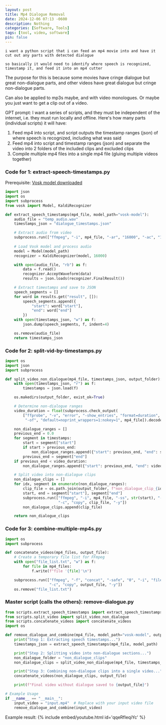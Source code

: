 ```yaml
---
layout: post
title: Mp4 Dialogue Removal
date: 2024-12-06 07:13 -0600
description: Nothing
categories: [Software, Tools]
tags: [tool, video, software]
pin: false
---
```

```
i want a python script that i can feed an mp4 movie into and have it cut out any parts with detected dialogue

so basically it would need to identify where speech is recognized, timestamp it, and feed it into an mp4 cutter
```

The purpose for this is because some movies have cringe dialogue but great non-dialogue parts, and other videos have great dialogue but cringe non-dialogue parts.

Can also be applied to mp3s maybe, and with video monologues. Or maybe you just want to get a clip out of a video.

GPT prompt:
I want a series of scripts, and they must be independent of the internet, i.e. they must run locally and offline. Here's how many parts (individual scripts) it will have:
1. Feed mp4 into script, and script outputs the timestamp ranges (json) of where speech is recognized, including what was said
2. Feed mp4 into script and timestamp ranges (json) and separate the video into 2 folders of the included clips and excluded clips
3. Compile multiple mp4 files into a single mp4 file (gluing multiple videos together)

### Code for 1: extract-speech-timestamps.py

Prerequisite: [Vosk model downloaded](<https://alphacephei.com/vosk/models>)
```python
import json
import os
import subprocess
from vosk import Model, KaldiRecognizer

def extract_speech_timestamps(mp4_file, model_path="vosk-model"):
    audio_file = "temp_audio.wav"
    timestamps_json = "dialogue_timestamps.json"

    # Extract audio from video
    subprocess.run(["ffmpeg", "-i", mp4_file, "-ar", "16000", "-ac", "1", audio_file, "-y"])
    
    # Load Vosk model and process audio
    model = Model(model_path)
    recognizer = KaldiRecognizer(model, 16000)

    with open(audio_file, "rb") as f:
        data = f.read()
        recognizer.AcceptWaveform(data)
        results = json.loads(recognizer.FinalResult())

    # Extract timestamps and save to JSON
    speech_segments = []
    for word in results.get("result", []):
        speech_segments.append({
            "start": word["start"],
            "end": word["end"]
        })
    with open(timestamps_json, "w") as f:
        json.dump(speech_segments, f, indent=4)

    os.remove(audio_file)
    return timestamps_json
```

### Code for 2: split-vid-by-timestamps.py
```python
import os
import json
import subprocess

def split_video_non_dialogue(mp4_file, timestamps_json, output_folder):
    with open(timestamps_json, "r") as f:
        timestamps = json.load(f)

    os.makedirs(output_folder, exist_ok=True)

    # Determine non-dialogue ranges
    video_duration = float(subprocess.check_output(
        ["ffprobe", "-v", "error", "-show_entries", "format=duration",
         "-of", "default=noprint_wrappers=1:nokey=1", mp4_file]).decode().strip())

    non_dialogue_ranges = []
    previous_end = 0.0
    for segment in timestamps:
        start = segment["start"]
        if start > previous_end:
            non_dialogue_ranges.append({"start": previous_end, "end": start})
        previous_end = segment["end"]
    if previous_end < video_duration:
        non_dialogue_ranges.append({"start": previous_end, "end": video_duration})

    # Split video into non-dialogue clips
    non_dialogue_clips = []
    for idx, segment in enumerate(non_dialogue_ranges):
        clip_file = os.path.join(output_folder, f"non_dialogue_clip_{idx+1}.mp4")
        start, end = segment["start"], segment["end"]
        subprocess.run(["ffmpeg", "-i", mp4_file, "-ss", str(start), "-to", str(end),
                        "-c", "copy", clip_file, "-y"])
        non_dialogue_clips.append(clip_file)

    return non_dialogue_clips
```

### Code for 3: combine-multiple-mp4s.py
```python
import os
import subprocess

def concatenate_videos(mp4_files, output_file):
    # Create a temporary file list for FFmpeg
    with open("file_list.txt", "w") as f:
        for file in mp4_files:
            f.write(f"file '{file}'\n")

    subprocess.run(["ffmpeg", "-f", "concat", "-safe", "0", "-i", "file_list.txt",
                    "-c", "copy", output_file, "-y"])
    os.remove("file_list.txt")
```

### Master script (calls the others): remove-dialogue.py
```python
from scripts.extract_speech_timestamps import extract_speech_timestamps
from scripts.split_video import split_video_non_dialogue
from scripts.concatenate_videos import concatenate_videos
import os

def remove_dialogue_and_combine(mp4_file, model_path="vosk-model", output_file="output_non_dialogue.mp4"):
    print("Step 1: Extracting speech timestamps...")
    timestamps_json = extract_speech_timestamps(mp4_file, model_path)

    print("Step 2: Splitting video into non-dialogue sections...")
    non_dialogue_folder = "non_dialogue_clips"
    non_dialogue_clips = split_video_non_dialogue(mp4_file, timestamps_json, non_dialogue_folder)

    print("Step 3: Combining non-dialogue clips into a single video...")
    concatenate_videos(non_dialogue_clips, output_file)

    print(f"Final video without dialogue saved to {output_file}")

# Example Usage
if __name__ == "__main__":
    input_video = "input.mp4"  # Replace with your input video file
    remove_dialogue_and_combine(input_video)
```

Example result:
{% include embed/youtube.html id='qqeRfleqiYc' %}